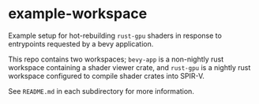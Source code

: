 # example-workspace

Example setup for hot-rebuilding `rust-gpu` shaders in response to entrypoints requested by a bevy application.

This repo contains two workspaces; `bevy-app` is a non-nightly rust workspace containing a shader viewer crate,
and `rust-gpu` is a nightly rust workspace configured to compile shader crates into SPIR-V.

See `README.md` in each subdirectory for more information.
